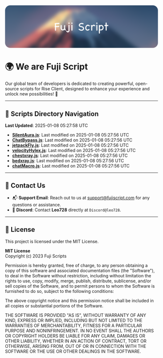 ![Banner](.github/b.webp)

# 🌍 **We are Fuji Script**

Our global team of developers is dedicated to creating powerful, open-source scripts for Rise Client, designed to enhance your experience and unlock new possibilities! 🌟

---
<!-- SCRIPTS_NAVIGATION_START -->
## 📂 **Scripts Directory Navigation**

**Last Updated**: 2025-01-08 05:27:58 UTC

- **[SilentAura.js](scripts/SilentAura.js)**: Last modified on 2025-01-08 05:27:56 UTC
- **[ChatBypass.js](scripts/ChatBypass.js)**: Last modified on 2025-01-08 05:27:56 UTC
- **[jetpackFly.js](scripts/jetpackFly.js)**: Last modified on 2025-01-08 05:27:56 UTC
- **[velocityHylex.js](scripts/velocityHylex.js)**: Last modified on 2025-01-08 05:27:56 UTC
- **[chestxray.js](scripts/chestxray.js)**: Last modified on 2025-01-08 05:27:56 UTC
- **[bedxray.js](scripts/bedxray.js)**: Last modified on 2025-01-08 05:27:56 UTC
- **[chatMacro.js](scripts/chatMacro.js)**: Last modified on 2025-01-08 05:27:56 UTC

<!-- SCRIPTS_NAVIGATION_END -->

---

## 💬 **Contact Us**  
- 📬 **Support Email**: Reach out to us at [support@fujiscript.com](mailto:support@fujiscript.com) for any questions or assistance.  
- 💬 **Discord**: Contact **Leo728** directly at `Discord@leo728`.

---

## 📜 **License**

This project is licensed under the MIT License.  

**MIT License**  
Copyright (c) 2023 Fuji Scripts  

Permission is hereby granted, free of charge, to any person obtaining a copy of this software and associated documentation files (the "Software"), to deal in the Software without restriction, including without limitation the rights to use, copy, modify, merge, publish, distribute, sublicense, and/or sell copies of the Software, and to permit persons to whom the Software is furnished to do so, subject to the following conditions:  

The above copyright notice and this permission notice shall be included in all copies or substantial portions of the Software.  

THE SOFTWARE IS PROVIDED "AS IS", WITHOUT WARRANTY OF ANY KIND, EXPRESS OR IMPLIED, INCLUDING BUT NOT LIMITED TO THE WARRANTIES OF MERCHANTABILITY, FITNESS FOR A PARTICULAR PURPOSE AND NONINFRINGEMENT. IN NO EVENT SHALL THE AUTHORS OR COPYRIGHT HOLDERS BE LIABLE FOR ANY CLAIM, DAMAGES OR OTHER LIABILITY, WHETHER IN AN ACTION OF CONTRACT, TORT OR OTHERWISE, ARISING FROM, OUT OF OR IN CONNECTION WITH THE SOFTWARE OR THE USE OR OTHER DEALINGS IN THE SOFTWARE.  
